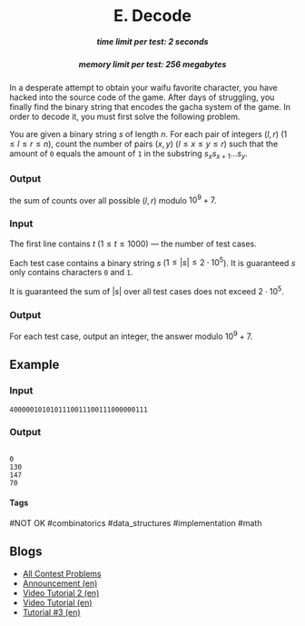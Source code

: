<h1 style='text-align: center;'> E. Decode</h1>

<h5 style='text-align: center;'>time limit per test: 2 seconds</h5>
<h5 style='text-align: center;'>memory limit per test: 256 megabytes</h5>

In a desperate attempt to obtain your waifu favorite character, you have hacked into the source code of the game. After days of struggling, you finally find the binary string that encodes the gacha system of the game. In order to decode it, you must first solve the following problem. 

You are given a binary string $s$ of length $n$. For each pair of integers $(l, r)$ $(1 \leq l \leq r \leq n)$, count the number of pairs $(x, y)$ $(l \leq x \leq y \leq r)$ such that the amount of $\mathtt{0}$ equals the amount of $\mathtt{1}$ in the substring $s_xs_{x+1}...s_y$. 

### Output

 the sum of counts over all possible $(l, r)$ modulo $10^9+7$.

### Input

The first line contains $t$ ($1 \leq t \leq 1000$) — the number of test cases.

Each test case contains a binary string $s$ ($1 \leq |s| \leq 2 \cdot 10^5$). It is guaranteed $s$ only contains characters $\mathtt{0}$ and $\mathtt{1}$.

It is guaranteed the sum of $|s|$ over all test cases does not exceed $2 \cdot 10^5$.

### Output

For each test case, output an integer, the answer modulo $10^9+7$.

## Example

### Input


```text
4000001010101110011100111000000111
```
### Output

```text

0
130
147
70

```


#### Tags 

#NOT OK #combinatorics #data_structures #implementation #math 

## Blogs
- [All Contest Problems](../Codeforces_Round_962_(Div._3).md)
- [Announcement (en)](../blogs/Announcement_(en).md)
- [Video Tutorial 2 (en)](../blogs/Video_Tutorial_2_(en).md)
- [Video Tutorial (en)](../blogs/Video_Tutorial_(en).md)
- [Tutorial #3 (en)](../blogs/Tutorial_3_(en).md)
